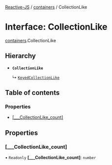 [Reactive-JS](../README.md) / [containers](../modules/containers.md) / CollectionLike

# Interface: CollectionLike

[containers](../modules/containers.md).CollectionLike

## Hierarchy

- **`CollectionLike`**

  ↳ [`KeyedCollectionLike`](containers.KeyedCollectionLike.md)

## Table of contents

### Properties

- [[\_\_\_CollectionLike\_count]](containers.CollectionLike.md#[___collectionlike_count])

## Properties

### [\_\_\_CollectionLike\_count]

• `Readonly` **[\_\_\_CollectionLike\_count]**: `number`
